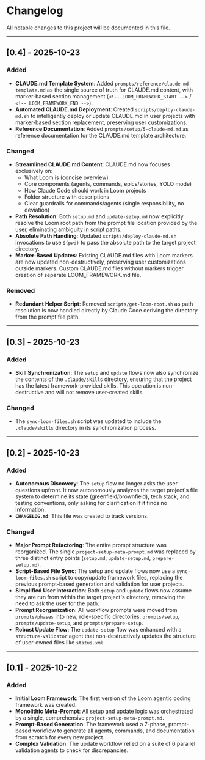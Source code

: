 # Changelog

All notable changes to this project will be documented in this file.

---

## [0.4] - 2025-10-23

### Added
- **CLAUDE.md Template System**: Added `prompts/reference/claude-md-template.md` as the single source of truth for CLAUDE.md content, with marker-based section management (`<!-- LOOM_FRAMEWORK_START -->` / `<!-- LOOM_FRAMEWORK_END -->`).
- **Automated CLAUDE.md Deployment**: Created `scripts/deploy-claude-md.sh` to intelligently deploy or update CLAUDE.md in user projects with marker-based section replacement, preserving user customizations.
- **Reference Documentation**: Added `prompts/setup/5-claude-md.md` as reference documentation for the CLAUDE.md template architecture.

### Changed
- **Streamlined CLAUDE.md Content**: CLAUDE.md now focuses exclusively on:
  - What Loom is (concise overview)
  - Core components (agents, commands, epics/stories, YOLO mode)
  - How Claude Code should work in Loom projects
  - Folder structure with descriptions
  - Clear guardrails for commands/agents (single responsibility, no deviation)
- **Path Resolution**: Both `setup.md` and `update-setup.md` now explicitly resolve the Loom root path from the prompt file location provided by the user, eliminating ambiguity in script paths.
- **Absolute Path Handling**: Updated `scripts/deploy-claude-md.sh` invocations to use `$(pwd)` to pass the absolute path to the target project directory.
- **Marker-Based Updates**: Existing CLAUDE.md files with Loom markers are now updated non-destructively, preserving user customizations outside markers. Custom CLAUDE.md files without markers trigger creation of separate LOOM_FRAMEWORK.md file.

### Removed
- **Redundant Helper Script**: Removed `scripts/get-loom-root.sh` as path resolution is now handled directly by Claude Code deriving the directory from the prompt file path.

---

## [0.3] - 2025-10-23

### Added
- **Skill Synchronization**: The `setup` and `update` flows now also synchronize the contents of the `.claude/skills` directory, ensuring that the project has the latest framework-provided skills. This operation is non-destructive and will not remove user-created skills.

### Changed
- The `sync-loom-files.sh` script was updated to include the `.claude/skills` directory in its synchronization process.

---

## [0.2] - 2025-10-23

### Added
- **Autonomous Discovery**: The `setup` flow no longer asks the user questions upfront. It now autonomously analyzes the target project's file system to determine its state (greenfield/brownfield), tech stack, and testing conventions, only asking for clarification if it finds no information.
- **`CHANGELOG.md`**: This file was created to track versions.

### Changed
- **Major Prompt Refactoring**: The entire prompt structure was reorganized. The single `project-setup-meta-prompt.md` was replaced by three distinct entry points (`setup.md`, `update-setup.md`, `prepare-setup.md`).
- **Script-Based File Sync**: The setup and update flows now use a `sync-loom-files.sh` script to copy/update framework files, replacing the previous prompt-based generation and validation for user projects.
- **Simplified User Interaction**: Both `setup` and `update` flows now assume they are run from within the target project's directory, removing the need to ask the user for the path.
- **Prompt Reorganization**: All workflow prompts were moved from `prompts/phases` into new, role-specific directories: `prompts/setup`, `prompts/update-setup`, and `prompts/prepare-setup`.
- **Robust Update Flow**: The `update-setup` flow was enhanced with a `structure-validator` agent that non-destructively updates the structure of user-owned files like `status.xml`.

---

## [0.1] - 2025-10-22

### Added
- **Initial Loom Framework**: The first version of the Loom agentic coding framework was created.
- **Monolithic Meta-Prompt**: All setup and update logic was orchestrated by a single, comprehensive `project-setup-meta-prompt.md`.
- **Prompt-Based Generation**: The framework used a 7-phase, prompt-based workflow to generate all agents, commands, and documentation from scratch for every new project.
- **Complex Validation**: The update workflow relied on a suite of 6 parallel validation agents to check for discrepancies.

